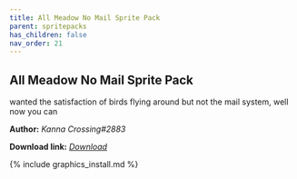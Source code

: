 ```yaml
---
title: All Meadow No Mail Sprite Pack
parent: spritepacks
has_children: false
nav_order: 21
---
```


## All Meadow No Mail Sprite Pack
wanted the satisfaction of birds flying around but not the mail system, well now you can

**Author:** *Kanna Crossing#2883*

**Download link:** *[Download](https://drive.google.com/file/d/1NXhMXGb7YYRc-YyFxt9E9ckLKQUhN5VW/view?usp=sharing)*

{% include graphics_install.md %}

